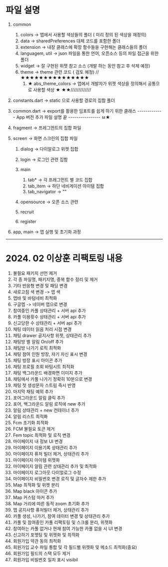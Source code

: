 # 파일 설명
1. common 
    1. colors -> 앱에서 사용할 색상들의 폴더 ( 미리 정의 된 색상을 재정의)
    2. data -> sharedPreferences 대체 코드를 포함한 폴더
    3. extension -> 내장 클래스에 확장 함수들을 구현해논 클래스들의 폴더 
    4. languagem, util -> json 파일을 통한 언어, 오픈소스 등의 파일 접근을 위한 폴더
    5. widget -> 잘 구현된 위젯 참고 소스 (개발 하는 동안 참고 후 삭제 예정)
    6. theme -> theme 관련 코드 ( 검토 예정)
    //★★★★★★★★★★★★★★★
       1. ★ abs_theme_colors  -> 앱에서 개발자가 위젯 색상을 정의해서 공통으로 사용할 색상 ★
          ★★/////////////
       
2. constants.dart -> static 으로 사용할 경로의 집합 폴더 
3. common.dart -> export를 활용한 임포트를 쉽게 하기 위한 클래스
------------- App 버전 추가 파일 설명 끝 ---------------- 
ㅂ★
4. fragment -> 프레그먼트의 집합 파일

5. screen -> 화면 스크린의 집합 파일
    1. dialog -> 다이알로그 위젯 집합
    2. login -> 로그인 관련 집함
    3. main 
       1. tab* -> 각 프레그먼트 별 코드 집합
       2. tab_item -> 하단 네비게이션 아이템 집합
       3. tab_navigator -> ""

     4. opensource -> 오픈 소스 관련
     5. recruit 
     6. register 

6. app, main -> 앱 실행 및 초기화 과정 
---------------------------------
# 2024. 02 이상훈 리팩토링 내용
1. 불필요 패키지 선언 제거
2. 각 종 파일명, 패키지명, 중복 함수 정리 및 제거
3. 기타 반응형 변경 및 패딩 변경
4. 새로고침 색 변경 -> 앱 색
5. 앱바 및 바텀네비 최적화
6. 구글멥 -> 네이버 맵으로 변경
7. 참여중인 카풀 상태관리 + 서버 api 추가
8. 카풀 이용횟수 상태관리 + 서버 api 추가
9. 신고당한 수 상태관리  + 서버 api 추가
10. 채팅 데이터 읽음 처리 시점 변경
11. 채팅 drawer 공지사항 위젯, 상태관리 추가
12. 채팅방 별 알림 On/off 추가
13. 채팅방 나가기 로직 최적화
14. 채팅 참여 인원 방장, 자기 자신 표시 변경
15. 채팅 방장 표시 아이콘 추가
16. 채팅 프로필 조회 바텀시트 최적화
17. 채팅 백그라운드 배경화면 이미지 추가
18. 채팅에서 카풀 나가기 정확히 10분으로 변경
19. 채팅 첫 생성문자 스트림 즉시 반영
20. 마지막 채팅 예외 추가
21. 포어그라운드 알림 클릭 추가
22. 포어, 백그라운드 알림 로직에 new 추가
23. 알림 상태관리 + new 컨테이너 추가
24. 알림 리스트 최적화
25. Fcm 초기화 최적화
26. FCM 불필요 토큰 제거
27. Fem topic 최적화 및 로직 변경
28. 마이페이지 내 정보 UI 변경
29. 마이페이지 이용기록 상태관리 추가
30. 마이페이지 퓨처 빌더 제거, 상태관리 추가
31. 마이페이지 아이템 위젯화
32. 마이페이지 알림 관련 상태관리 추가 및 최적화
33. 마이페이지 로그아웃 다이얼로그 수정
34. 마이페이지 비밀번호 변경 로직 및 글자수 제한 추가
35. Map 최적화 및 위젯 분리
36. Map black 아이콘 추가
37. Map 커스텀 마커 추가
38. Map 거리에 따른 동적 zoom 초기화 추가
39. 앱 공지사항 퓨처빌더 제거, 상태관리 추가
40. 카풀 생성, 나가기, 참여 데이터 변경 및 상태관리 추가
41. 카풀 및 참여중인 카풀 리팩토링 및 스크롤 분리, 위젯화
42. 참여하는 카풀 없거나 현재 참여 가능한 카풀 없을 시 UI 변경
43. 신고하기 포멧팅 및 위젯화 및 최적화
44. 회원가입 약관 동의 최적화
45. 회원가입 교수 파일 통합 및 각 필드별 위젯화 및 메소드 최적화(중요)
46. 회원가입 필드의 스택 모두 제거
47. 회원가입 비빌번호 일치 표시 visibil

          